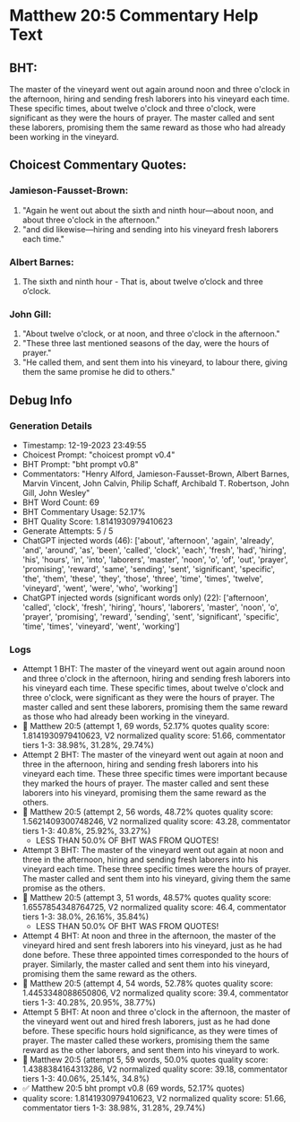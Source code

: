 # Matthew 20:5 Commentary Help Text

## BHT:
The master of the vineyard went out again around noon and three o'clock in the afternoon, hiring and sending fresh laborers into his vineyard each time. These specific times, about twelve o'clock and three o'clock, were significant as they were the hours of prayer. The master called and sent these laborers, promising them the same reward as those who had already been working in the vineyard.

## Choicest Commentary Quotes:
### Jamieson-Fausset-Brown:
1. "Again he went out about the sixth and ninth hour—about noon, and about three o'clock in the afternoon."
2. "and did likewise—hiring and sending into his vineyard fresh laborers each time."

### Albert Barnes:
1. The sixth and ninth hour - That is, about twelve o’clock and three o’clock.


### John Gill:
1. "About twelve o'clock, or at noon, and three o'clock in the afternoon."
2. "These three last mentioned seasons of the day, were the hours of prayer."
3. "He called them, and sent them into his vineyard, to labour there, giving them the same promise he did to others."


## Debug Info
### Generation Details
- Timestamp: 12-19-2023 23:49:55
- Choicest Prompt: "choicest prompt v0.4"
- BHT Prompt: "bht prompt v0.8"
- Commentators: "Henry Alford, Jamieson-Fausset-Brown, Albert Barnes, Marvin Vincent, John Calvin, Philip Schaff, Archibald T. Robertson, John Gill, John Wesley"
- BHT Word Count: 69
- BHT Commentary Usage: 52.17%
- BHT Quality Score: 1.8141930979410623
- Generate Attempts: 5 / 5
- ChatGPT injected words (46):
	['about', 'afternoon', 'again', 'already', 'and', 'around', 'as', 'been', 'called', 'clock', 'each', 'fresh', 'had', 'hiring', 'his', 'hours', 'in', 'into', 'laborers', 'master', 'noon', 'o', 'of', 'out', 'prayer', 'promising', 'reward', 'same', 'sending', 'sent', 'significant', 'specific', 'the', 'them', 'these', 'they', 'those', 'three', 'time', 'times', 'twelve', 'vineyard', 'went', 'were', 'who', 'working']
- ChatGPT injected words (significant words only) (22):
	['afternoon', 'called', 'clock', 'fresh', 'hiring', 'hours', 'laborers', 'master', 'noon', 'o', 'prayer', 'promising', 'reward', 'sending', 'sent', 'significant', 'specific', 'time', 'times', 'vineyard', 'went', 'working']

### Logs
- Attempt 1 BHT: The master of the vineyard went out again around noon and three o'clock in the afternoon, hiring and sending fresh laborers into his vineyard each time. These specific times, about twelve o'clock and three o'clock, were significant as they were the hours of prayer. The master called and sent these laborers, promising them the same reward as those who had already been working in the vineyard.
- 🔄 Matthew 20:5 (attempt 1, 69 words, 52.17% quotes quality score: 1.8141930979410623, V2 normalized quality score: 51.66, commentator tiers 1-3: 38.98%, 31.28%, 29.74%)
- Attempt 2 BHT: The master of the vineyard went out again at noon and three in the afternoon, hiring and sending fresh laborers into his vineyard each time. These three specific times were important because they marked the hours of prayer. The master called and sent these laborers into his vineyard, promising them the same reward as the others.
- 🔄 Matthew 20:5 (attempt 2, 56 words, 48.72% quotes quality score: 1.5621409300748246, V2 normalized quality score: 43.28, commentator tiers 1-3: 40.8%, 25.92%, 33.27%) 
	- LESS THAN 50.0% OF BHT WAS FROM QUOTES!
- Attempt 3 BHT: The master of the vineyard went out again at noon and three in the afternoon, hiring and sending fresh laborers into his vineyard each time. These three specific times were the hours of prayer. The master called and sent them into his vineyard, giving them the same promise as the others.
- 🔄 Matthew 20:5 (attempt 3, 51 words, 48.57% quotes quality score: 1.6557854348764725, V2 normalized quality score: 46.4, commentator tiers 1-3: 38.0%, 26.16%, 35.84%) 
	- LESS THAN 50.0% OF BHT WAS FROM QUOTES!
- Attempt 4 BHT: At noon and three in the afternoon, the master of the vineyard hired and sent fresh laborers into his vineyard, just as he had done before. These three appointed times corresponded to the hours of prayer. Similarly, the master called and sent them into his vineyard, promising them the same reward as the others.
- 🔄 Matthew 20:5 (attempt 4, 54 words, 52.78% quotes quality score: 1.4453348088650806, V2 normalized quality score: 39.4, commentator tiers 1-3: 40.28%, 20.95%, 38.77%)
- Attempt 5 BHT: At noon and three o'clock in the afternoon, the master of the vineyard went out and hired fresh laborers, just as he had done before. These specific hours hold significance, as they were times of prayer. The master called these workers, promising them the same reward as the other laborers, and sent them into his vineyard to work.
- 🔄 Matthew 20:5 (attempt 5, 59 words, 50.0% quotes quality score: 1.4388384164313286, V2 normalized quality score: 39.18, commentator tiers 1-3: 40.06%, 25.14%, 34.8%)
- ✅ Matthew 20:5 bht prompt v0.8 (69 words, 52.17% quotes)
- quality score: 1.8141930979410623, V2 normalized quality score: 51.66, commentator tiers 1-3: 38.98%, 31.28%, 29.74%)